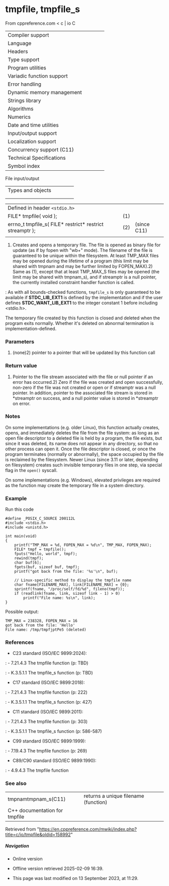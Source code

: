 # tmpfile, tmpfile_s

From cppreference.com
< c‎ | io
 C

|  |  |  |  |  |
| --- | --- | --- | --- | --- |
| Compiler support | | | | |
| Language | | | | |
| Headers | | | | |
| Type support | | | | |
| Program utilities | | | | |
| Variadic function support | | | | |
| Error handling | | | | |
| Dynamic memory management | | | | |
| Strings library | | | | |
| Algorithms | | | | |
| Numerics | | | | |
| Date and time utilities | | | | |
| Input/output support | | | | |
| Localization support | | | | |
| Concurrency support (C11) | | | | |
| Technical Specifications | | | | |
| Symbol index | | | | |

 File input/output

|  |  |  |  |  |
| --- | --- | --- | --- | --- |
| Types and objects | | | | |
| |  |  |  |  |  |  |  |  |  |  |  |  |  |  |  |  |  |  |  |  |  |  | | --- | --- | --- | --- | --- | --- | --- | --- | --- | --- | --- | --- | --- | --- | --- | --- | --- | --- | --- | --- | --- | --- | | |  |  |  |  |  | | --- | --- | --- | --- | --- | | stdinstdoutstderr | | | | | | |  |  |  |  |  | | --- | --- | --- | --- | --- | | FILE | | | | | | fpos_t | | | | | |  | | | | | | |
| |  |  |  |  |  | | --- | --- | --- | --- | --- | | Functions | | | | | | File access | | | | | | |  |  |  |  |  | | --- | --- | --- | --- | --- | | fopenfopen_s(C11) | | | | | | freopenfreopen_s(C11) | | | | | | fwide(C95) | | | | | | |  |  |  |  |  | | --- | --- | --- | --- | --- | | setbuf | | | | | | setvbuf | | | | | | fclose | | | | | | fflush | | | | | |  | | | | | | | Unformatted input/output | | | | | | |  |  |  |  |  | | --- | --- | --- | --- | --- | | fgetc | | | | | | fgets | | | | | | fputc | | | | | | fputs | | | | | | getchar | | | | | | getsgets_s(until C11)(C11) | | | | | | putchar | | | | | | puts | | | | | | ungetc | | | | | | |  |  |  |  |  | | --- | --- | --- | --- | --- | | fgetwcgetwc(C95)(C95) | | | | | | fgetws(C95) | | | | | | fputwcputwc(C95)(C95) | | | | | | fputws(C95) | | | | | | getwchar(C95) | | | | | | putwchar(C95) | | | | | | ungetwc(C95) | | | | | |  | | | | | | | Formatted input | | | | | | |  |  |  |  |  | | --- | --- | --- | --- | --- | | scanffscanfsscanfscanf_sfscanf_ssscanf_s(C11)(C11)(C11) | | | | | | wscanffwscanfswscanfwscanf_sfwscanf_sswscanf_s(C95)(C95)(C95)(C11)(C11)(C11) | | | | | | |  |  |  |  |  | | --- | --- | --- | --- | --- | | vscanfvfscanfvsscanfvscanf_svfscanf_svsscanf_s(C99)(C99)(C99)(C11)(C11)(C11) | | | | | | vwscanfvfwscanfvswscanfvwscanf_svfwscanf_svswscanf_s(C99)(C99)(C99)(C11)(C11)(C11) | | | | | | | |  |  |  |  |  | | --- | --- | --- | --- | --- | | Direct input/output | | | | | | |  |  |  |  |  | | --- | --- | --- | --- | --- | | fread | | | | | | |  |  |  |  |  | | --- | --- | --- | --- | --- | | fwrite | | | | | | | Formatted output | | | | | | |  |  |  |  |  | | --- | --- | --- | --- | --- | | printffprintfsprintfsnprintfprintf_sfprintf_ssprintf_ssnprintf_s(C99)(C11)(C11)(C11)(C11) | | | | | | wprintffwprintfswprintfwprintf_sfwprintf_sswprintf_ssnwprintf_s(C95)(C95)(C95)(C11)(C11)(C11)(C11) | | | | | | |  |  |  |  |  | | --- | --- | --- | --- | --- | | vprintfvfprintfvsprintfvsnprintfvprintf_svfprintf_svsprintf_svsnprintf_s(C99)(C11)(C11)(C11)(C11) | | | | | | vwprintfvfwprintfvswprintfvwprintf_svfwprintf_svswprintf_svsnwprintf_s(C95)(C95)(C95)(C11)(C11)(C11)(C11) | | | | | | | File positioning | | | | | | |  |  |  |  |  | | --- | --- | --- | --- | --- | | ftell | | | | | | fgetpos | | | | | | fseek | | | | | | |  |  |  |  |  | | --- | --- | --- | --- | --- | | fsetpos | | | | | | rewind | | | | | |  | | | | | | | Error handling | | | | | | |  |  |  |  |  | | --- | --- | --- | --- | --- | | clearerr | | | | | | feof | | | | | | |  |  |  |  |  | | --- | --- | --- | --- | --- | | ferror | | | | | | perror | | | | | | | Operations on files | | | | | | |  |  |  |  |  | | --- | --- | --- | --- | --- | | remove | | | | | | ****tmpfiletmpfile_s****(C11) | | | | | | |  |  |  |  |  | | --- | --- | --- | --- | --- | | rename | | | | | | tmpnamtmpnam_s(C11) | | | | | | |

|  |  |  |
| --- | --- | --- |
| Defined in header `<stdio.h>` |  |  |
| FILE\* tmpfile( void ); | (1) |  |
| errno_t tmpfile_s( FILE\* restrict\* restrict streamptr ); | (2) | (since C11) |
|  |  |  |

1) Creates and opens a temporary file. The file is opened as binary file for update (as if by fopen with "wb+" mode). The filename of the file is guaranteed to be unique within the filesystem. At least TMP_MAX files may be opened during the lifetime of a program (this limit may be shared with tmpnam and may be further limited by FOPEN_MAX).2) Same as (1), except that at least TMP_MAX_S files may be opened (the limit may be shared with tmpnam_s), and if streamptr is a null pointer, the currently installed constraint handler function is called.

:   As with all bounds-checked functions, `tmpfile_s` is only guaranteed to be available if __STDC_LIB_EXT1__ is defined by the implementation and if the user defines __STDC_WANT_LIB_EXT1__ to the integer constant 1 before including <stdio.h>.

The temporary file created by this function is closed and deleted when the program exits normally. Whether it's deleted on abnormal termination is implementation-defined.

### Parameters

1) (none)2) pointer to a pointer that will be updated by this function call

### Return value

1) Pointer to the file stream associated with the file or null pointer if an error has occurred.2) Zero if the file was created and open successfully, non-zero if the file was not created or open or if streamptr was a null pointer. In addition, pointer to the associated file stream is stored in \*streamptr on success, and a null pointer value is stored in \*streamptr on error.

### Notes

On some implementations (e.g. older Linux), this function actually creates, opens, and immediately deletes the file from the file system: as long as an open file descriptor to a deleted file is held by a program, the file exists, but since it was deleted, its name does not appear in any directory, so that no other process can open it. Once the file descriptor is closed, or once the program terminates (normally or abnormally), the space occupied by the file is reclaimed by the filesystem. Newer Linux (since 3.11 or later, depending on filesystem) creates such invisible temporary files in one step, via special flag in the `open()` syscall.

On some implementations (e.g. Windows), elevated privileges are required as the function may create the temporary file in a system directory.

### Example

Run this code

```
#define _POSIX_C_SOURCE 200112L
#include <stdio.h>
#include <unistd.h>
 
int main(void)
{
    printf("TMP_MAX = %d, FOPEN_MAX = %d\n", TMP_MAX, FOPEN_MAX);
    FILE* tmpf = tmpfile();
    fputs("Hello, world", tmpf);
    rewind(tmpf);
    char buf[6];
    fgets(buf, sizeof buf, tmpf);
    printf("got back from the file: '%s'\n", buf);
 
    // Linux-specific method to display the tmpfile name
    char fname[FILENAME_MAX], link[FILENAME_MAX] = {0};
    sprintf(fname, "/proc/self/fd/%d", fileno(tmpf));
    if (readlink(fname, link, sizeof link - 1) > 0)
        printf("File name: %s\n", link);
}

```

Possible output:

```
TMP_MAX = 238328, FOPEN_MAX = 16
got back from the file: 'Hello'
File name: /tmp/tmpfjptPe5 (deleted)

```

### References

- C23 standard (ISO/IEC 9899:2024):

:   - 7.21.4.3 The tmpfile function (p: TBD)

:   - K.3.5.1.1 The tmpfile_s function (p: TBD)

- C17 standard (ISO/IEC 9899:2018):

:   - 7.21.4.3 The tmpfile function (p: 222)

:   - K.3.5.1.1 The tmpfile_s function (p: 427)

- C11 standard (ISO/IEC 9899:2011):

:   - 7.21.4.3 The tmpfile function (p: 303)

:   - K.3.5.1.1 The tmpfile_s function (p: 586-587)

- C99 standard (ISO/IEC 9899:1999):

:   - 7.19.4.3 The tmpfile function (p: 269)

- C89/C90 standard (ISO/IEC 9899:1990):

:   - 4.9.4.3 The tmpfile function

### See also

|  |  |
| --- | --- |
| tmpnamtmpnam_s(C11) | returns a unique filename   (function) |
| C++ documentation for tmpfile | |

Retrieved from "<https://en.cppreference.com/mwiki/index.php?title=c/io/tmpfile&oldid=158992>"

##### Navigation

- Online version
- Offline version retrieved 2025-02-09 16:39.

- This page was last modified on 13 September 2023, at 11:29.
